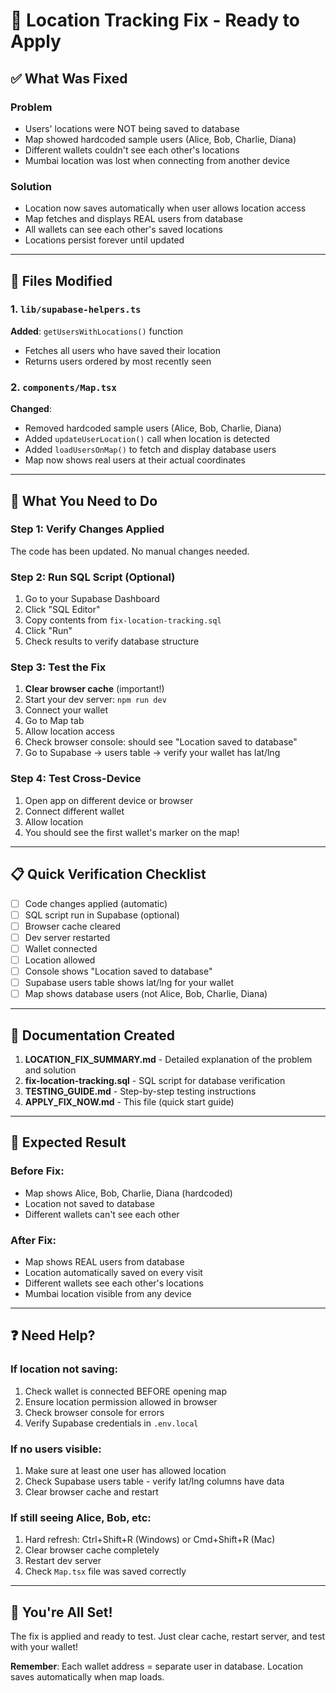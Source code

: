 # 🔧 Location Tracking Fix - Ready to Apply

## ✅ What Was Fixed

### Problem
- Users' locations were NOT being saved to database
- Map showed hardcoded sample users (Alice, Bob, Charlie, Diana) 
- Different wallets couldn't see each other's locations
- Mumbai location was lost when connecting from another device

### Solution
- Location now saves automatically when user allows location access
- Map fetches and displays REAL users from database
- All wallets can see each other's saved locations
- Locations persist forever until updated

---

## 📁 Files Modified

### 1. `lib/supabase-helpers.ts`
**Added**: `getUsersWithLocations()` function
- Fetches all users who have saved their location
- Returns users ordered by most recently seen

### 2. `components/Map.tsx`
**Changed**:
- Removed hardcoded sample users (Alice, Bob, Charlie, Diana)
- Added `updateUserLocation()` call when location is detected
- Added `loadUsersOnMap()` to fetch and display database users
- Map now shows real users at their actual coordinates

---

## 🚀 What You Need to Do

### Step 1: Verify Changes Applied
The code has been updated. No manual changes needed.

### Step 2: Run SQL Script (Optional)
1. Go to your Supabase Dashboard
2. Click "SQL Editor"
3. Copy contents from `fix-location-tracking.sql`
4. Click "Run" 
5. Check results to verify database structure

### Step 3: Test the Fix
1. **Clear browser cache** (important!)
2. Start your dev server: `npm run dev`
3. Connect your wallet
4. Go to Map tab
5. Allow location access
6. Check browser console: should see "Location saved to database"
7. Go to Supabase → users table → verify your wallet has lat/lng

### Step 4: Test Cross-Device
1. Open app on different device or browser
2. Connect different wallet
3. Allow location
4. You should see the first wallet's marker on the map!

---

## 📋 Quick Verification Checklist

- [ ] Code changes applied (automatic)
- [ ] SQL script run in Supabase (optional)
- [ ] Browser cache cleared
- [ ] Dev server restarted
- [ ] Wallet connected
- [ ] Location allowed
- [ ] Console shows "Location saved to database"
- [ ] Supabase users table shows lat/lng for your wallet
- [ ] Map shows database users (not Alice, Bob, Charlie, Diana)

---

## 📖 Documentation Created

1. **LOCATION_FIX_SUMMARY.md** - Detailed explanation of the problem and solution
2. **fix-location-tracking.sql** - SQL script for database verification
3. **TESTING_GUIDE.md** - Step-by-step testing instructions
4. **APPLY_FIX_NOW.md** - This file (quick start guide)

---

## 🎯 Expected Result

### Before Fix:
- Map shows Alice, Bob, Charlie, Diana (hardcoded)
- Location not saved to database
- Different wallets can't see each other

### After Fix:
- Map shows REAL users from database
- Location automatically saved on every visit
- Different wallets see each other's locations
- Mumbai location visible from any device

---

## ❓ Need Help?

### If location not saving:
1. Check wallet is connected BEFORE opening map
2. Ensure location permission allowed in browser
3. Check browser console for errors
4. Verify Supabase credentials in `.env.local`

### If no users visible:
1. Make sure at least one user has allowed location
2. Check Supabase users table - verify lat/lng columns have data
3. Clear browser cache and restart

### If still seeing Alice, Bob, etc:
1. Hard refresh: Ctrl+Shift+R (Windows) or Cmd+Shift+R (Mac)
2. Clear browser cache completely
3. Restart dev server
4. Check `Map.tsx` file was saved correctly

---

## 🎉 You're All Set!

The fix is applied and ready to test. Just clear cache, restart server, and test with your wallet!

**Remember**: Each wallet address = separate user in database. Location saves automatically when map loads.

